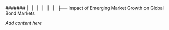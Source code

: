 ####### |   |   |   |   |   |   ├── Impact of Emerging Market Growth on Global Bond Markets

*Add content here*